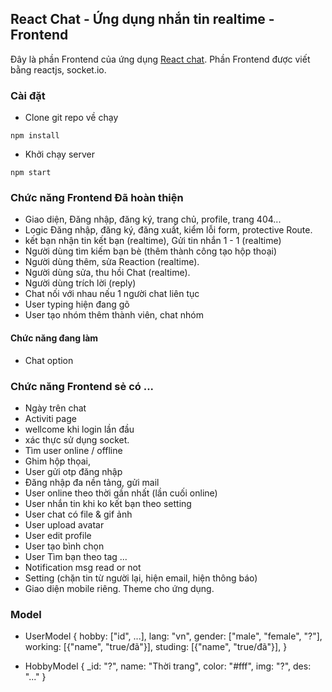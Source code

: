 ## React Chat - Ứng dụng nhắn tin realtime - Frontend

Đây là phần Frontend của ứng dụng [React chat]("http://localhost:3000/"). Phần Frontend được viết bằng reactjs, socket.io.


### Cài đặt
* Clone git repo về chạy
```
npm install
```
* Khởi chạy server
```
npm start
```

### Chức năng Frontend Đã hoàn thiện

* Giao diện, Đăng nhập, đăng ký, trang chủ, profile, trang 404...
* Logic Đăng nhập, đăng ký, đăng xuất, kiểm lỗi form, protective Route. 
* kết bạn nhận tin kết bạn (realtime), Gửi tin nhắn 1 - 1 (realtime) 
* Người dùng tìm kiếm bạn bè (thêm thành công tạo hộp thoại)
* Người dùng thêm, sửa Reaction (realtime).
* Người dùng sửa, thu hồi Chat (realtime).
* Người dùng trích lời (reply)
* Chat nối với nhau nếu 1 người chat liên tục
* User typing hiện đang gõ  
* User tạo nhóm thêm thành viên, chat nhóm

#### Chức năng đang làm
* Chat option

### Chức năng Frontend sẻ có ...

* Ngày trên chat
* Activiti page
* wellcome khi login lần đầu
* xác thực sử dụng socket.
* Tìm user online / offline
* Ghim hộp thọai,
* User gửi otp đăng nhập
* Đăng nhập đa nền tảng, gửi mail
* User online theo thời gần nhất (lần cuối online)
* User nhắn tin khi ko kết bạn theo setting
* User chat có file & gif ảnh 
* User upload avatar 
* User edit profile
* User tạo bình chọn
* User Tìm bạn theo tag ... 
* Notification msg read or not
* Setting (chặn tin từ người lại, hiện email, hiện thông báo)
* Giao diện mobile riêng. Theme cho ứng dụng.

### Model
*   UserModel {
        hobby: ["id", ...],
        lang: "vn",
        gender: ["male", "female", "?"],
        working: [{"name", "true/đã"}],
        studing: [{"name", "true/đã"}],
    } 

*   HobbyModel {
        _id: "?",
        name: "Thời trang",
        color: "#fff",
        img: "?",
        des: "..."
    } 






